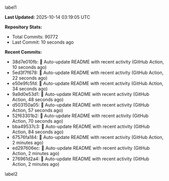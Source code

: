 
label1 
<!-- ACTIVITY_START -->
**Last Updated:** 2025-10-14 03:19:05 UTC

**Repository Stats:**
- Total Commits: 90772
- Last Commit: 10 seconds ago

**Recent Commits:**
- 38d7e010fb: 🤖 Auto-update README with recent activity (GitHub Action, 10 seconds ago)
- 5ed3f7f678: 🤖 Auto-update README with recent activity (GitHub Action, 22 seconds ago)
- e50e9fc5fd: 🤖 Auto-update README with recent activity (GitHub Action, 34 seconds ago)
- 9a9d0e53d1: 🤖 Auto-update README with recent activity (GitHub Action, 48 seconds ago)
- d503150a05: 🤖 Auto-update README with recent activity (GitHub Action, 57 seconds ago)
- 52f63301b2: 🤖 Auto-update README with recent activity (GitHub Action, 70 seconds ago)
- bba49537c3: 🤖 Auto-update README with recent activity (GitHub Action, 84 seconds ago)
- 67576fa184: 🤖 Auto-update README with recent activity (GitHub Action, 2 minutes ago)
- ed297606ec: 🤖 Auto-update README with recent activity (GitHub Action, 2 minutes ago)
- 276961d2a4: 🤖 Auto-update README with recent activity (GitHub Action, 2 minutes ago)
<!-- ACTIVITY_END -->

label2
